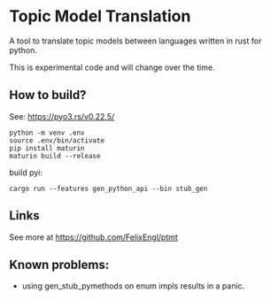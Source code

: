 # Topic Model Translation
A tool to translate topic models between languages written in rust for python.

This is experimental code and will change over the time.

## How to build?
See: https://pyo3.rs/v0.22.5/

````commandline
python -m venv .env
source .env/bin/activate
pip install maturin
maturin build --release
````


build pyi:
````commandline
cargo run --features gen_python_api --bin stub_gen
````

## Links
See more at https://github.com/FelixEngl/ptmt


## Known problems:
- using gen_stub_pymethods on enum impls results in a panic.